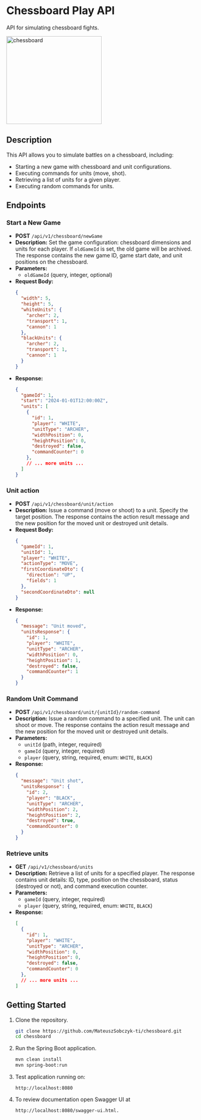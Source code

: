 # Chessboard Play API

API for simulating chessboard fights.

<img src="https://github.com/user-attachments/assets/6fd42385-5ee0-4e42-9a02-b3d5699c3de4" width="250" height="230" alt="chessboard">

## Description

This API allows you to simulate battles on a chessboard, including:

* Starting a new game with chessboard and unit configurations.
* Executing commands for units (move, shot).
* Retrieving a list of units for a given player.
* Executing random commands for units.

## Endpoints

### Start a New Game

* **POST** `/api/v1/chessboard/newGame`
* **Description:** Set the game configuration: chessboard dimensions and units for each player. If `oldGameId` is set, the old game will be archived. The response contains the new game ID, game start date, and unit positions on the chessboard.
* **Parameters:**
    * `oldGameId` (query, integer, optional)
* **Request Body:**
    ```json
    {
      "width": 5,
      "height": 5,
      "whiteUnits": {
        "archer": 2,
        "transport": 1,
        "cannon": 1
      },
      "blackUnits": {
        "archer": 2,
        "transport": 1,
        "cannon": 1
      }
    }
    ```
* **Response:**
    ```json
    {
      "gameId": 1,
      "start": "2024-01-01T12:00:00Z",
      "units": [
        {
          "id": 1,
          "player": "WHITE",
          "unitType": "ARCHER",
          "widthPosition": 0,
          "heightPosition": 0,
          "destroyed": false,
          "commandCounter": 0
        },
        // ... more units ...
      ]
    }
    ```

### Unit action

* **POST** `/api/v1/chessboard/unit/action`
* **Description:** Issue a command (move or shoot) to a unit. Specify the target position. The response contains the action result message and the new position for the moved unit or destroyed unit details.
* **Request Body:**
    ```json
    {
      "gameId": 1,
      "unitId": 1,
      "player": "WHITE",
      "actionType": "MOVE",
      "firstCoordinateDto": {
        "direction": "UP",
        "fields": 1
      },
      "secondCoordinateDto": null
    }
    ```
* **Response:**
    ```json
    {
      "message": "Unit moved",
      "unitsResponse": {
        "id": 1,
        "player": "WHITE",
        "unitType": "ARCHER",
        "widthPosition": 0,
        "heightPosition": 1,
        "destroyed": false,
        "commandCounter": 1
      }
    }
    ```

### Random Unit Command

* **POST** `/api/v1/chessboard/unit/{unitId}/random-command`
* **Description:** Issue a random command to a specified unit. The unit can shoot or move. The response contains the action result message and the new position for the moved unit or destroyed unit details.
* **Parameters:**
    * `unitId` (path, integer, required)
    * `gameId` (query, integer, required)
    * `player` (query, string, required, enum: `WHITE`, `BLACK`)
* **Response:**
    ```json
    {
      "message": "Unit shot",
      "unitsResponse": {
        "id": 2,
        "player": "BLACK",
        "unitType": "ARCHER",
        "widthPosition": 2,
        "heightPosition": 2,
        "destroyed": true,
        "commandCounter": 0
      }
    }
    ```

### Retrieve units

* **GET** `/api/v1/chessboard/units`
* **Description:** Retrieve a list of units for a specified player. The response contains unit details: ID, type, position on the chessboard, status (destroyed or not), and command execution counter.
* **Parameters:**
    * `gameId` (query, integer, required)
    * `player` (query, string, required, enum: `WHITE`, `BLACK`)
* **Response:**
    ```json
    [
      {
        "id": 1,
        "player": "WHITE",
        "unitType": "ARCHER",
        "widthPosition": 0,
        "heightPosition": 0,
        "destroyed": false,
        "commandCounter": 0
      },
      // ... more units ...
    ]
    ```

## Getting Started

1. Clone the repository.
    ```bash
    git clone https://github.com/MateuszSobczyk-ti/chessboard.git
    cd chessboard
    ```
2. Run the Spring Boot application.
    ```bash
    mvn clean install
    mvn spring-boot:run
    ```
3. Test application running on:
    ```
    http://localhost:8080
    ```
4. To review documentation open Swagger UI at 
    ```
    http://localhost:8080/swagger-ui.html.
    ```
